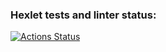 ### Hexlet tests and linter status:
[![Actions Status](https://github.com/maruseevvlad/java-project-72/actions/workflows/hexlet-check.yml/badge.svg)](https://github.com/maruseevvlad/java-project-72/actions)